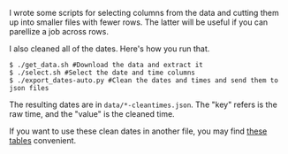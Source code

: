 I wrote some scripts for selecting columns from the data
and cutting them up into smaller files with fewer rows.
The latter will be useful if you can parellize a job across rows.

I also cleaned all of the dates. Here's how you run that.

    $ ./get_data.sh #Download the data and extract it
    $ ./select.sh #Select the date and time columns
    $ ./export_dates-auto.py #Clean the dates and times and send them to json files

The resulting dates are in `data/*-cleantimes.json`.
The "key" refers is the raw time, and the "value" is
the cleaned time.

If you want to use these clean dates in another file, you may find
[these tables](http://thomaslevine.com/sqf-dates.tar.gz) convenient.